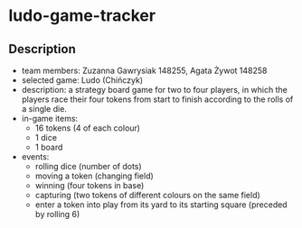 # ludo-game-tracker
## Description
* team members: Zuzanna Gawrysiak 148255, Agata Żywot 148258
* selected game: Ludo (Chińczyk)
* description: a strategy board game for two to four players, in which the players race their four tokens from start to finish according to the rolls of a single die.
* in-game items:
    * 16 tokens (4 of each colour)
    * 1 dice
    * 1 board
* events:
    * rolling dice (number of dots)
    * moving a token (changing field)
    * winning (four tokens in base)
    * capturing (two tokens of different colours on the same field)
    * enter a token into play from its yard to its starting square (preceded by rolling 6)